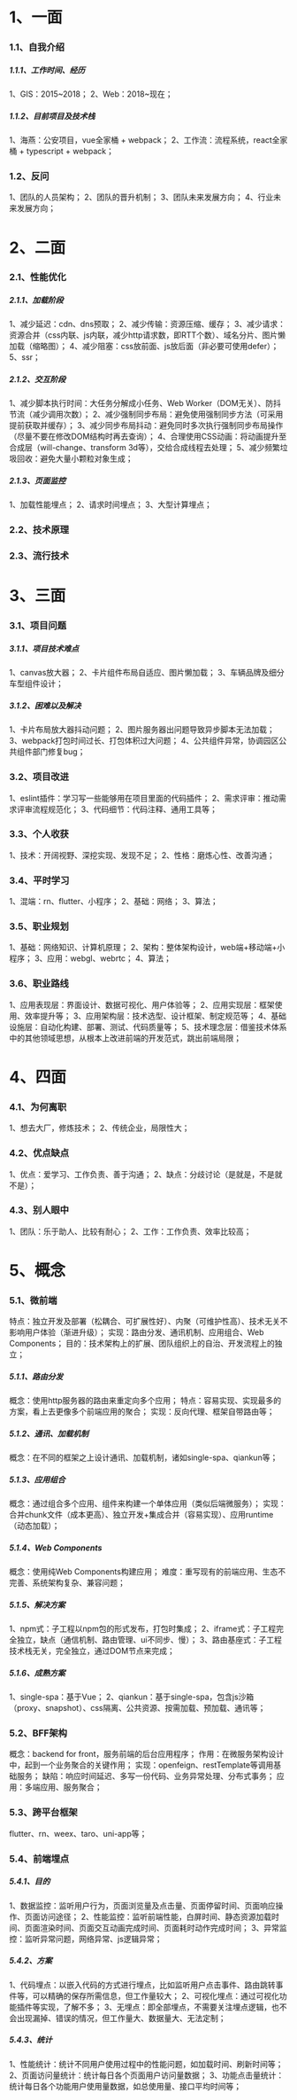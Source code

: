 # 1、一面

### 1.1、自我介绍

##### 1.1.1、工作时间、经历

1、GIS：2015~2018；
2、Web：2018~现在；

##### 1.1.2、目前项目及技术栈

1、海燕：公安项目，vue全家桶 + webpack；
2、工作流：流程系统，react全家桶 + typescript + webpack；

### 1.2、反问

1、团队的人员架构；
2、团队的晋升机制；
3、团队未来发展方向；
4、行业未来发展方向；

# 2、二面

### 2.1、性能优化

##### 2.1.1、加载阶段

1、减少延迟：cdn、dns预取；
2、减少传输：资源压缩、缓存；
3、减少请求：资源合并（css内联、js内联，减少http请求数，即RTT个数）、域名分片、图片懒加载（缩略图）；
4、减少阻塞：css放前面、js放后面（非必要可使用defer）；
5、ssr；

##### 2.1.2、交互阶段

1、减少脚本执行时间：大任务分解成小任务、Web Worker（DOM无关）、防抖节流（减少调用次数）；
2、减少强制同步布局：避免使用强制同步方法（可采用提前获取并缓存）；
3、减少同步布局抖动：避免同时多次执行强制同步布局操作（尽量不要在修改DOM结构时再去查询）；
4、合理使用CSS动画：将动画提升至合成层（will-change、transform 3d等），交给合成线程去处理；
5、减少频繁垃圾回收：避免大量小颗粒对象生成；

##### 2.1.3、页面监控

1、加载性能埋点；
2、请求时间埋点；
3、大型计算埋点；

### 2.2、技术原理

### 2.3、流行技术

# 3、三面

### 3.1、项目问题

##### 3.1.1、项目技术难点

1、canvas放大器；
2、卡片组件布局自适应、图片懒加载；
3、车辆品牌及细分车型组件设计；

##### 3.1.2、困难以及解决

1、卡片布局放大器抖动问题；
2、图片服务器出问题导致异步脚本无法加载；
3、webpack打包时间过长、打包体积过大问题；
4、公共组件异常，协调园区公共组件部门修复bug；

### 3.2、项目改进

1、eslint插件：学习写一些能够用在项目里面的代码插件；
2、需求评审：推动需求评审流程规范化；
3、代码细节：代码注释、通用工具等；

### 3.3、个人收获

1、技术：开阔视野、深挖实现、发现不足；
2、性格：磨炼心性、改善沟通；

### 3.4、平时学习

1、混端：rn、flutter、小程序；
2、基础：网络；
3、算法；

### 3.5、职业规划

1、基础：网络知识、计算机原理；
2、架构：整体架构设计，web端+移动端+小程序；
3、应用：webgl、webrtc；
4、算法；

### 3.6、职业路线

1、应用表现层：界面设计、数据可视化、用户体验等；
2、应用实现层：框架使用、效率提升等；
3、应用架构层：技术选型、设计框架、制定规范等；
4、基础设施层：自动化构建、部署、测试、代码质量等；
5、技术理念层：借鉴技术体系中的其他领域思想，从根本上改进前端的开发范式，跳出前端局限；

# 4、四面

### 4.1、为何离职

1、想去大厂，修炼技术；
2、传统企业，局限性大；

### 4.2、优点缺点

1、优点：爱学习、工作负责、善于沟通；
2、缺点：分歧讨论（是就是，不是就不是）；

### 4.3、别人眼中

1、团队：乐于助人、比较有耐心；
2、工作：工作负责、效率比较高；

# 5、概念

### 5.1、微前端

特点：独立开发及部署（松耦合、可扩展性好）、内聚（可维护性高）、技术无关不影响用户体验（渐进升级）；
实现：路由分发、通讯机制、应用组合、Web Components；
目的：技术架构上的扩展、团队组织上的自治、开发流程上的独立；

##### 5.1.1、路由分发

概念：使用http服务器的路由来重定向多个应用；
特点：容易实现、实现最多的方案，看上去更像多个前端应用的聚合；
实现：反向代理、框架自带路由等；

##### 5.1.2、通讯、加载机制

概念：在不同的框架之上设计通讯、加载机制，诸如single-spa、qiankun等；

##### 5.1.3、应用组合

概念：通过组合多个应用、组件来构建一个单体应用（类似后端微服务）；
实现：合并chunk文件（成本更高）、独立开发+集成合并（容易实现）、应用runtime（动态加载）；

##### 5.1.4、Web Components

概念：使用纯Web Components构建应用；
难度：重写现有的前端应用、生态不完善、系统架构复杂、兼容问题；

##### 5.1.5、解决方案

1、npm式：子工程以npm包的形式发布，打包时集成；
2、iframe式：子工程完全独立，缺点（通信机制、路由管理、ui不同步、慢）；
3、路由基座式：子工程技术栈无关，完全独立，通过DOM节点来完成；

##### 5.1.6、成熟方案

1、single-spa：基于Vue；
2、qiankun：基于single-spa，包含js沙箱（proxy、snapshot）、css隔离、公共资源、按需加载、预加载、通讯等；

### 5.2、BFF架构

概念：backend for front，服务前端的后台应用程序；
作用：在微服务架构设计中，起到一个业务聚合的关键作用；
实现：openfeign、restTemplate等调用基础服务；
缺陷：响应时间延迟、多写一份代码、业务异常处理、分布式事务；
应用：多端应用、服务聚合；

### 5.3、跨平台框架

flutter、rn、weex、taro、uni-app等；

### 5.4、前端埋点

##### 5.4.1、目的

1、数据监控：监听用户行为，页面浏览量及点击量、页面停留时间、页面响应操作、页面访问途径；
2、性能监控：监听前端性能，白屏时间、静态资源加载时间、页面渲染时间、页面交互动画完成时间、页面耗时动作完成时间；
3、异常监控：监听异常问题，网络异常、js逻辑异常；

##### 5.4.2、方案

1、代码埋点：以嵌入代码的方式进行埋点，比如监听用户点击事件、路由跳转事件等，可以精确的保存所需信息，但工作量较大；
2、可视化埋点：通过可视化功能插件等实现，了解不多；
3、无埋点：即全部埋点，不需要关注埋点逻辑，也不会出现漏掉、错误的情况，但工作量大、数据量大、无法定制；

##### 5.4.3、统计

1、性能统计：统计不同用户使用过程中的性能问题，如加载时间、刷新时间等；
2、页面访问量统计：统计每日各个页面用户访问量数据；
3、功能点击量统计：统计每日各个功能用户使用量数据，如总使用量、接口平均时间等；